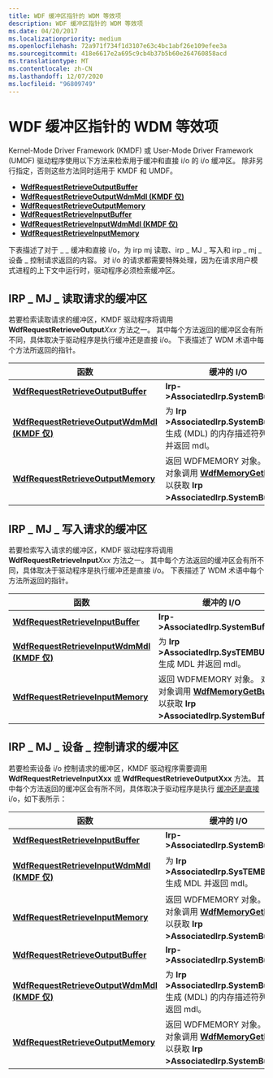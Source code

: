 ```yaml
---
title: WDF 缓冲区指针的 WDM 等效项
description: WDF 缓冲区指针的 WDM 等效项
ms.date: 04/20/2017
ms.localizationpriority: medium
ms.openlocfilehash: 72a971f734f1d3107e63c4bc1abf26e109efee3a
ms.sourcegitcommit: 418e6617e2a695c9cb4b37b5b60e264760858acd
ms.translationtype: MT
ms.contentlocale: zh-CN
ms.lasthandoff: 12/07/2020
ms.locfileid: "96809749"
---
```

# <a name="wdm-equivalents-for-wdf-buffer-pointers"></a>WDF 缓冲区指针的 WDM 等效项


Kernel-Mode Driver Framework (KMDF) 或 User-Mode Driver Framework (UMDF) 驱动程序使用以下方法来检索用于缓冲和直接 i/o 的 i/o 缓冲区。 除非另行指定，否则这些方法同时适用于 KMDF 和 UMDF。

-   [**WdfRequestRetrieveOutputBuffer**](/windows-hardware/drivers/ddi/wdfrequest/nf-wdfrequest-wdfrequestretrieveoutputbuffer)
-   [**WdfRequestRetrieveOutputWdmMdl (KMDF 仅)**](/windows-hardware/drivers/ddi/wdfrequest/nf-wdfrequest-wdfrequestretrieveoutputwdmmdl)
-   [**WdfRequestRetrieveOutputMemory**](/windows-hardware/drivers/ddi/wdfrequest/nf-wdfrequest-wdfrequestretrieveoutputmemory)
-   [**WdfRequestRetrieveInputBuffer**](/windows-hardware/drivers/ddi/wdfrequest/nf-wdfrequest-wdfrequestretrieveinputbuffer)
-   [**WdfRequestRetrieveInputWdmMdl (KMDF 仅)**](/windows-hardware/drivers/ddi/wdfrequest/nf-wdfrequest-wdfrequestretrieveinputwdmmdl)
-   [**WdfRequestRetrieveInputMemory**](/windows-hardware/drivers/ddi/wdfrequest/nf-wdfrequest-wdfrequestretrieveinputmemory)

下表描述了对于 \_ \_ 缓冲和直接 i/o，为 irp mj 读取、irp \_ MJ \_ 写入和 irp \_ mj \_ 设备 \_ 控制请求返回的内容。 对 i/o 的请求都需要特殊处理，因为在请求用户模式进程的上下文中运行时，驱动程序必须检索缓冲区。

## <a name="buffers-for-irp_mj_read-requests"></a><a href="" id="read"></a>IRP \_ MJ \_ 读取请求的缓冲区


若要检索读取请求的缓冲区，KMDF 驱动程序将调用 **WdfRequestRetrieveOutput**_Xxx_ 方法之一。 其中每个方法返回的缓冲区会有所不同，具体取决于驱动程序是执行缓冲还是直接 i/o。 下表描述了 WDM 术语中每个方法所返回的指针。

| 函数                                                                             | 缓冲的 I/O                                                                                                                                    | 直接 I/O                                                                                                                                                                                                |
|--------------------------------------------------------------------------------------|-------------------------------------------------------------------------------------------------------------------------------------------------|-----------------------------------------------------------------------------------------------------------------------------------------------------------------------------------------------------------|
| [**WdfRequestRetrieveOutputBuffer**](/windows-hardware/drivers/ddi/wdfrequest/nf-wdfrequest-wdfrequestretrieveoutputbuffer)             | **Irp- &gt;AssociatedIrp.SystemBuffer**                                                                                                          | [**MmGetSystemAddressForMdlSafe**](../kernel/mm-bad-pointer.md) (**Irp- &gt; MdlAddress**)                                                                                                           |
| [**WdfRequestRetrieveOutputWdmMdl (KMDF 仅)**](/windows-hardware/drivers/ddi/wdfrequest/nf-wdfrequest-wdfrequestretrieveoutputwdmmdl) | 为 **Irp &gt;AssociatedIrp.SystemBuffer** 生成 (MDL) 的内存描述符列表，并返回 mdl。                                           | **Irp- &gt; MdlAddress**                                                                                                                                                                                    |
| [**WdfRequestRetrieveOutputMemory**](/windows-hardware/drivers/ddi/wdfrequest/nf-wdfrequest-wdfrequestretrieveoutputmemory)             | 返回 WDFMEMORY 对象。 对此对象调用 [**WdfMemoryGetBuffer**](/windows-hardware/drivers/ddi/wdfmemory/nf-wdfmemory-wdfmemorygetbuffer) 以获取 **Irp &gt;AssociatedIrp.SystemBuffer**。 | 返回 WDFMEMORY 对象。 对此对象调用 [**WdfMemoryGetBuffer**](/windows-hardware/drivers/ddi/wdfmemory/nf-wdfmemory-wdfmemorygetbuffer) 以获取 [**MmGetSystemAddressForMdlSafe**](../kernel/mm-bad-pointer.md) (**Irp- &gt; MdlAddress**) 。 |

 

## <a name="buffers-for-irp_mj_write-requests"></a><a href="" id="write"></a>IRP \_ MJ \_ 写入请求的缓冲区


若要检索写入请求的缓冲区，KMDF 驱动程序将调用 **WdfRequestRetrieveInput**_Xxx_ 方法之一。 其中每个方法返回的缓冲区会有所不同，具体取决于驱动程序是执行缓冲还是直接 i/o。 下表描述了 WDM 术语中每个方法所返回的指针。

| 函数                                                                           | 缓冲的 I/O                                                                                                                                    | 直接 I/O                                                                                                                                                                                                |
|------------------------------------------------------------------------------------|-------------------------------------------------------------------------------------------------------------------------------------------------|-----------------------------------------------------------------------------------------------------------------------------------------------------------------------------------------------------------|
| [**WdfRequestRetrieveInputBuffer**](/windows-hardware/drivers/ddi/wdfrequest/nf-wdfrequest-wdfrequestretrieveinputbuffer)             | **Irp- &gt;AssociatedIrp.SystemBuffer**                                                                                                          | [**MmGetSystemAddressForMdlSafe**](../kernel/mm-bad-pointer.md) (**Irp- &gt; MdlAddress**)                                                                                                           |
| [**WdfRequestRetrieveInputWdmMdl (KMDF 仅)**](/windows-hardware/drivers/ddi/wdfrequest/nf-wdfrequest-wdfrequestretrieveinputwdmmdl) | 为 **Irp &gt;AssociatedIrp.SysTEMBUFFER** 生成 MDL 并返回 mdl。                                                                   | **Irp- &gt; MdlAddress**                                                                                                                                                                                    |
| [**WdfRequestRetrieveInputMemory**](/windows-hardware/drivers/ddi/wdfrequest/nf-wdfrequest-wdfrequestretrieveinputmemory)             | 返回 WDFMEMORY 对象。 对此对象调用 [**WdfMemoryGetBuffer**](/windows-hardware/drivers/ddi/wdfmemory/nf-wdfmemory-wdfmemorygetbuffer) 以获取 **Irp &gt;AssociatedIrp.SystemBuffer**。 | 返回 WDFMEMORY 对象。 对此对象调用 [**WdfMemoryGetBuffer**](/windows-hardware/drivers/ddi/wdfmemory/nf-wdfmemory-wdfmemorygetbuffer) 以获取 [**MmGetSystemAddressForMdlSafe**](../kernel/mm-bad-pointer.md) (**Irp- &gt; MdlAddress**) 。 |

 

## <a name="buffers-for-irp_mj_device_control-requests"></a><a href="" id="device-control"></a>IRP \_ MJ \_ 设备 \_ 控制请求的缓冲区


若要检索设备 i/o 控制请求的缓冲区，KMDF 驱动程序需要调用 **WdfRequestRetrieveInputXxx** 或 **WdfRequestRetrieveOutputXxx** 方法。 其中每个方法返回的缓冲区会有所不同，具体取决于驱动程序是执行 [缓冲还是直接](./accessing-data-buffers-in-wdf-drivers.md)i/o，如下表所示：

| 函数                                                                             | 缓冲的 I/O                                                                                                                                    | 直接 I/O                                                                                                                                                                                                |
|--------------------------------------------------------------------------------------|-------------------------------------------------------------------------------------------------------------------------------------------------|-----------------------------------------------------------------------------------------------------------------------------------------------------------------------------------------------------------|
| [**WdfRequestRetrieveInputBuffer**](/windows-hardware/drivers/ddi/wdfrequest/nf-wdfrequest-wdfrequestretrieveinputbuffer)               | **Irp- &gt;AssociatedIrp.SystemBuffer**                                                                                                          | [**MmGetSystemAddressForMdlSafe**](../kernel/mm-bad-pointer.md) (**Irp- &gt; MdlAddress**)                                                                                                           |
| [**WdfRequestRetrieveInputWdmMdl (KMDF 仅)**](/windows-hardware/drivers/ddi/wdfrequest/nf-wdfrequest-wdfrequestretrieveinputwdmmdl)   | 为 **Irp &gt;AssociatedIrp.SysTEMBUFFER** 生成 MDL 并返回 mdl。                                                                   | 为 **Irp &gt;AssociatedIrp.SysTEMBUFFER** 生成 MDL 并返回 mdl。                                                                                                                             |
| [**WdfRequestRetrieveInputMemory**](/windows-hardware/drivers/ddi/wdfrequest/nf-wdfrequest-wdfrequestretrieveinputmemory)               | 返回 WDFMEMORY 对象。 对此对象调用 [**WdfMemoryGetBuffer**](/windows-hardware/drivers/ddi/wdfmemory/nf-wdfmemory-wdfmemorygetbuffer) 以获取 **Irp &gt;AssociatedIrp.SystemBuffer**。 | 返回 WDFMEMORY 对象。 对此对象调用 [**WdfMemoryGetBuffer**](/windows-hardware/drivers/ddi/wdfmemory/nf-wdfmemory-wdfmemorygetbuffer) 以获取 [**MmGetSystemAddressForMdlSafe**](../kernel/mm-bad-pointer.md) (**Irp- &gt; MdlAddress**) 。 |
| [**WdfRequestRetrieveOutputBuffer**](/windows-hardware/drivers/ddi/wdfrequest/nf-wdfrequest-wdfrequestretrieveoutputbuffer)             | **Irp- &gt;AssociatedIrp.SystemBuffer**                                                                                                          | [**MmGetSystemAddressForMdlSafe**](../kernel/mm-bad-pointer.md) (**Irp- &gt; MdlAddress**)                                                                                                           |
| [**WdfRequestRetrieveOutputWdmMdl (KMDF 仅)**](/windows-hardware/drivers/ddi/wdfrequest/nf-wdfrequest-wdfrequestretrieveoutputwdmmdl) | 为 **Irp &gt;AssociatedIrp.SystemBuffer** 生成 (MDL) 的内存描述符列表，并返回 mdl。                                           | **Irp- &gt; MdlAddress**                                                                                                                                                                                    |
| [**WdfRequestRetrieveOutputMemory**](/windows-hardware/drivers/ddi/wdfrequest/nf-wdfrequest-wdfrequestretrieveoutputmemory)             | 返回 WDFMEMORY 对象。 对此对象调用 [**WdfMemoryGetBuffer**](/windows-hardware/drivers/ddi/wdfmemory/nf-wdfmemory-wdfmemorygetbuffer) 以获取 **Irp &gt;AssociatedIrp.SystemBuffer**。 | 返回 WDFMEMORY 对象。 对此对象调用 [**WdfMemoryGetBuffer**](/windows-hardware/drivers/ddi/wdfmemory/nf-wdfmemory-wdfmemorygetbuffer) 以获取 [**MmGetSystemAddressForMdlSafe**](../kernel/mm-bad-pointer.md) (**Irp- &gt; MdlAddress**) 。 |

 

 

